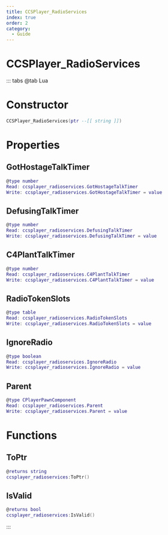 ```yaml
---
title: CCSPlayer_RadioServices
index: true
order: 2
category:
  - Guide
---
```


# CCSPlayer_RadioServices

::: tabs
@tab Lua
# Constructor
```lua
CCSPlayer_RadioServices(ptr --[[ string ]])
```
# Properties
## GotHostageTalkTimer 
```lua
@type number
Read: ccsplayer_radioservices.GotHostageTalkTimer
Write: ccsplayer_radioservices.GotHostageTalkTimer = value
```
## DefusingTalkTimer 
```lua
@type number
Read: ccsplayer_radioservices.DefusingTalkTimer
Write: ccsplayer_radioservices.DefusingTalkTimer = value
```
## C4PlantTalkTimer 
```lua
@type number
Read: ccsplayer_radioservices.C4PlantTalkTimer
Write: ccsplayer_radioservices.C4PlantTalkTimer = value
```
## RadioTokenSlots 
```lua
@type table
Read: ccsplayer_radioservices.RadioTokenSlots
Write: ccsplayer_radioservices.RadioTokenSlots = value
```
## IgnoreRadio 
```lua
@type boolean
Read: ccsplayer_radioservices.IgnoreRadio
Write: ccsplayer_radioservices.IgnoreRadio = value
```
## Parent 
```lua
@type CPlayerPawnComponent
Read: ccsplayer_radioservices.Parent
Write: ccsplayer_radioservices.Parent = value
```
# Functions
## ToPtr
```lua
@returns string
ccsplayer_radioservices:ToPtr()
```
## IsValid
```lua
@returns bool
ccsplayer_radioservices:IsValid()
```

:::
